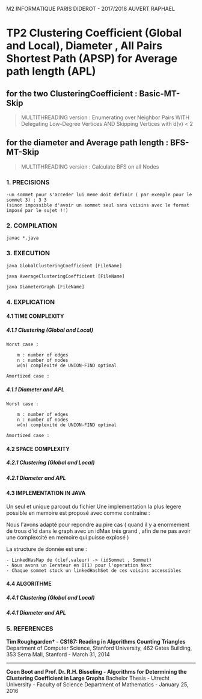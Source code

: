 M2 INFORMATIQUE PARIS DIDEROT - 2017/2018
AUVERT RAPHAEL

# TP2 Clustering Coefficient (Global and Local), Diameter , All Pairs Shortest Path (APSP) for Average path length (APL)

## for the two ClusteringCoefficient : Basic-MT-Skip

> MULTITHREADING version : Enumerating over Neighbor Pairs WITH Delegating Low-Degree Vertices AND Skipping Vertices with d(v) < 2

## for the diameter and Average path length : BFS-MT-Skip

> MULTITHREADING version : Calculate BFS on all Nodes

### 1. PRECISIONS

	-un sommet pour s'acceder lui meme doit definir ( par exemple pour le sommet 3) : 3 3
	(sinon impossible d'avoir un sommet seul sans voisins avec le format imposé par le sujet !!)

### 2. COMPILATION

	javac *.java


### 3. EXECUTION

	java GlobalClusteringCoefficient [FileName]

	java AverageClusteringCoefficient [FileName]

	java DiameterGraph [FileName]

### 4. EXPLICATION



#### 4.1 TIME COMPLEXITY

##### 4.1.1 Clustering (Global and Local)

	Worst case :
		
	  	m : number of edges
	  	n : number of nodes
	  	w(n) complexité de UNION-FIND optimal
	 
	Amortized case :
		

##### 4.1.1 Diameter and APL

	Worst case :
		
	  	m : number of edges
	  	n : number of nodes
	  	w(n) complexité de UNION-FIND optimal
	 
	Amortized case :



#### 4.2 SPACE COMPLEXITY
	
##### 4.2.1 Clustering (Global and Local)


##### 4.2.1 Diameter and APL



#### 4.3 IMPLEMENTATION IN JAVA


Un seul et unique parcout du fichier
Une implementation la plus legere possible en memoire est proposé avec comme contraine :

Nous l'avons adapté pour repondre au pire cas ( quand il y a enormement de trous d'id dans le graph avec un idMax trés grand , afin de ne pas avoir une complexcité en memoire qui puisse explosé )

La structure de donnée est une :

	- LinkedHasMap de (clef,valeur) -> (idSommet , Sommet)
	- Nous avons un Ierateur en O(1) pour l'operation Next
	- Chaque sommet stock un linkedHashSet de ces voisins accessibles


#### 4.4 ALGORITHME

##### 4.4.1 Clustering (Global and Local)


##### 4.4.1 Diameter and APL


### 5. REFERENCES
**Tim Roughgarden† - CS167: Reading in Algorithms Counting Triangles**
Department of Computer Science, Stanford University, 462 Gates Building, 353 Serra Mall, Stanford - March 31, 2014
***
**Coen Boot and Prof. Dr. R.H. Bisseling - Algorithms for Determining the Clustering Coefficient in Large Graphs**
Bachelor Thesis - Utrecht University - Faculty of Science Department of Mathematics - January 25, 2016